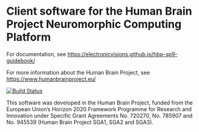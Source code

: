 # Client software for the Human Brain Project Neuromorphic Computing Platform


For documentation, see https://electronicvisions.github.io/hbp-sp9-guidebook/

For more information about the Human Brain Project, see https://www.humanbrainproject.eu/


[![Build Status](https://travis-ci.org/HumanBrainProject/hbp-neuromorphic-client.svg?branch=master)](https://travis-ci.org/HumanBrainProject/hbp-neuromorphic-client)

This software was developed in the Human Brain Project,
funded from the European Union’s Horizon 2020 Framework Programme for Research and Innovation
under Specific Grant Agreements No. 720270, No. 785907 and No. 945539 (Human Brain Project SGA1, SGA2 and SGA3).
